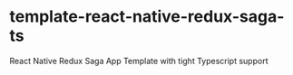 # template-react-native-redux-saga-ts
React Native Redux Saga App Template with tight Typescript support
